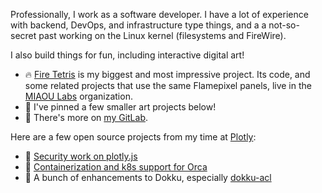 Professionally, I work as a software developer. I have a lot of experience with backend, DevOps, and infrastructure type things, and a a not-so-secret past working on the Linux kernel (filesystems and FireWire).

I also build things for fun, including interactive digital art!
 * 🔥 [Fire Tetris](https://miaoulabs.com/) is my biggest and most impressive project. Its code, and some related projects that use the same Flamepixel panels, live in the [MIAOU Labs](https://github.com/miaoulabs) organization.
 * 📌 I've pinned a few smaller art projects below!
 * 🦊 There's more on [my GitLab](https://gitlab.com/scjody).

Here are a few open source projects from my time at [Plotly](https://plotly.com/):
* 🔐 [Security work on plotly.js](https://github.com/plotly/plotly.js/pulls?q=is%3Apr+author%3Ascjody)
* 🐬 [Containerization and k8s support for Orca](https://github.com/plotly/orca/pulls?q=is%3Apr+author%3Ascjody)
* 🔭 A bunch of enhancements to Dokku, especially [dokku-acl](https://github.com/dokku-community/dokku-acl/pulls?q=is%3Apr+author%3Ascjody)
